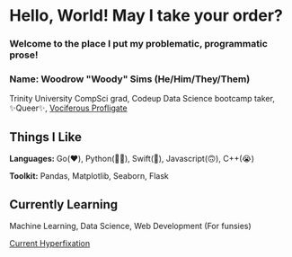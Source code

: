 # Hello, World! May I take your order?

### Welcome to the place I put my problematic, programmatic prose! 
### Name: Woodrow "Woody" Sims (He/Him/They/Them)
Trinity University CompSci grad, Codeup Data Science bootcamp taker, ✨Queer✨, [Vociferous Profligate](https://www.youtube.com/watch?v=SLtVMU6CCHE&t=51)

## Things I Like
**Languages:** Go(❤️), Python(👍🏻), Swift(🙂), Javascript(🙃), C++(😭)

**Toolkit:** Pandas, Matplotlib, Seaborn, Flask

## Currently Learning
Machine Learning, Data Science, Web Development (For funsies) 

[Current Hyperfixation](https://www.youtube.com/watch?v=LZYahhfoIk0)
